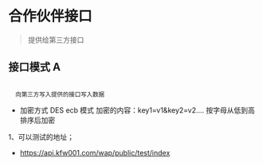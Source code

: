 

# 合作伙伴接口

> 提供给第三方接口



## 接口模式 A

```text

  向第三方写入提供的接口写入数据

```

  + 加密方式 DES ecb 模式
   加密的内容：key1=v1&key2=v2....
   按字母从低到高排序后加密

   1、可以测试的地址；
   + https://api.kfw001.com/wap/public/test/index
